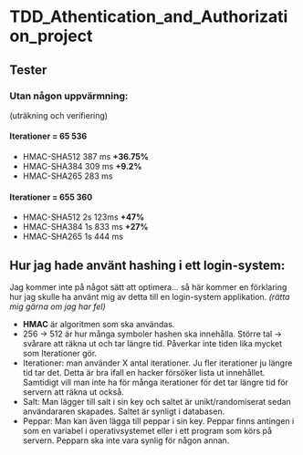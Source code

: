 # TDD_Athentication_and_Authorization_project
## Tester
### Utan någon uppvärmning:
(uträkning och verifiering)

#### Iterationer = 65 536
* HMAC-SHA512    387 ms **+36.75%**
* HMAC-SHA384    309 ms **+9.2%**
* HMAC-SHA265    283 ms

#### Iterationer = 655 360
* HMAC-SHA512    2s 123ms **+47%**
* HMAC-SHA384    1s 833 ms **+27%**
* HMAC-SHA265    1s 444 ms

## Hur jag hade använt hashing i ett login-system:
Jag kommer inte på något sätt att optimera... så här kommer en förklaring hur jag skulle ha använt mig av detta till en login-system applikation.
*(rätta mig gärna om jag har fel)*

* **HMAC** är algoritmen som ska användas.
* 256 -> 512 är hur många symboler hashen ska innehålla. Större tal -> svårare att räkna ut och tar längre tid. Påverkar inte tiden lika mycket som Iterationer gör.
* Iterationer: man använder X antal iterationer. Ju fler iterationer ju längre tid tar det. Detta är bra ifall en hacker försöker lista ut innehållet. Samtidigt vill man inte ha för många iterationer för det tar längre tid för servern att räkna ut också.
* Salt: Man lägger till salt i sin key och saltet är unikt/randomiserat sedan användararen skapades. Saltet är synligt i databasen.
* Peppar: Man kan även lägga till peppar i sin key. Peppar finns antingen i som en variabel i operativsystemet eller i ett program som körs på servern. Pepparn ska inte vara synlig för någon annan.
